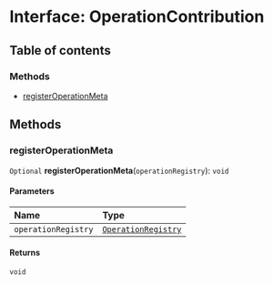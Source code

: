 # Interface: OperationContribution

## Table of contents

### Methods

* [registerOperationMeta](/auto-docs/fixed-history-plugin/interfaces/OperationContribution.md#registeroperationmeta)

## Methods

### registerOperationMeta

`Optional` **registerOperationMeta**(`operationRegistry`): `void`

#### Parameters

| Name | Type |
| :------ | :------ |
| `operationRegistry` | [`OperationRegistry`](/auto-docs/fixed-history-plugin/classes/OperationRegistry.md) |

#### Returns

`void`
